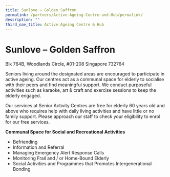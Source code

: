 ```yaml
---
title: Sunlove – Golden Saffron
permalink: /partners/Active-Ageing-Centre-and-Hub/permalink/
description: ""
third_nav_title: Active Ageing Centre & Hub
---
```

**Sunlove – Golden Saffron**
============================
Blk 764B, Woodlands Circle, #01-208 Singapore 732764

Seniors living around the designated areas are encouraged to participate in active ageing. Our centres act as a communal space for elderly to socialise with their peers and find meaningful support. We conduct purposeful activities such as karaoke, art & craft and exercise sessions to keep the elderly engaged.

Our services at Senior Activity Centres are free for elderly 60 years old and above who requires help with daily living activities and have little or no family support. Please approach our staff to check your eligibility to enrol for our free services.

**Communal Space for Social and Recreational Activities**

*   Befriending
*   Information and Referral
*   Managing Emergency Alert Response Calls
*   Monitoring Frail and / or Home-Bound Elderly
*   Social Activities and Programmes that Promotes Intergenerational Bonding



